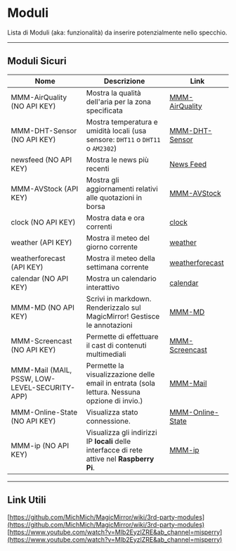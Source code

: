 # Moduli

Lista di Moduli (aka: funzionalità) da inserire potenzialmente nello specchio.

---

## Moduli Sicuri

| Nome                                          | Descrizione                                                                                  | Link                                                                              |
| --------------------------------------------- | -------------------------------------------------------------------------------------------- | --------------------------------------------------------------------------------- |
| MMM-AirQuality (NO API KEY)                   | Mostra la qualità dell'aria per la zona specificata                                          | [MMM-AirQuality](https://github.com/CFenner/MMM-AirQuality)                       |
| MMM-DHT-Sensor (NO API KEY)                   | Mostra temperatura e umidità locali (usa sensore: `DHT11` o `DHT11` o `AM2302`)              | [MMM-DHT-Sensor](https://github.com/ryck/MMM-DHT-Sensor)                          |
| newsfeed (NO API KEY)                         | Mostra le news più recenti                                                                   | [News Feed](https://docs.magicmirror.builders/modules/newsfeed.html)              |
| MMM-AVStock (API KEY)                         | Mostra gli aggiornamenti relativi alle quotazioni in borsa                                   | [MMM-AVStock](https://github.com/lavolp3/MMM-AVStock)                             |
| clock (NO API KEY)                            | Mostra data e ora correnti                                                                   | [clock](https://docs.magicmirror.builders/modules/clock.html)                     |
| weather (API KEY)                             | Mostra il meteo del giorno corrente                                                          | [weather](https://docs.magicmirror.builders/modules/weather.html)                 |
| weatherforecast (API KEY)                     | Mostra il meteo della settimana corrente                                                     | [weatherforecast](https://docs.magicmirror.builders/modules/weatherforecast.html) |
| calendar (NO API KEY)                         | Mostra un calendario interattivo                                                             | [calendar](https://docs.magicmirror.builders/modules/calendar.html)               |
| MMM-MD (NO API KEY)                           | Scrivi in markdown. Renderizzalo sul MagicMirror! Gestisce le annotazioni                    | [MMM-MD](https://github.com/AndreaGrandieri/MMM-MD)                               |
| MMM-Screencast (NO API KEY)                   | Permette di effettuare il cast di contenuti multimediali                                     | [MMM-Screencast](https://github.com/kevinatown/MMM-Screencast)                    |
| MMM-Mail (MAIL, PSSW, LOW-LEVEL-SECURITY-APP) | Permette la visualizzazione delle email in entrata (sola lettura. Nessuna opzione di invio.) | [MMM-Mail](https://github.com/MMPieps/MMM-Mail)                                   |
| MMM-Online-State (NO API KEY)                 | Visualizza stato connessione.                                                                | [MMM-Online-State](https://github.com/Legion2/MMM-Online-State)                   |
| MMM-ip (NO API KEY)                           | Visualizza gli indirizzi IP __locali__ delle interfacce di rete attive nel __Raspberry Pi__. | [MMM-ip](https://github.com/fewieden/MMM-ip)                                      |

---

## Link Utili

[https://github.com/MichMich/MagicMirror/wiki/3rd-party-modules](https://github.com/MichMich/MagicMirror/wiki/3rd-party-modules)
[https://www.youtube.com/watch?v=Mlb2EyzlZRE&ab_channel=misperry](https://www.youtube.com/watch?v=Mlb2EyzlZRE&ab_channel=misperry)
